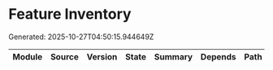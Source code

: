 # Feature Inventory
Generated: 2025-10-27T04:50:15.944649Z

| Module | Source | Version | State | Summary | Depends | Path |
|---|---|---|---|---|---|---|
